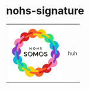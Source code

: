 # nohs-signature

<table>
  <tr>
    <td>
      <img src="https://github.com/nohs-somos/nohs-signature/blob/main/logo.png" alt="nohs somos" height=150px/>
    </td> 
    <td>
     huh
    </td>
  </tr>
</table>
